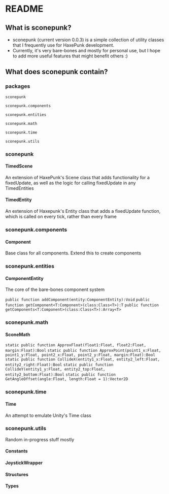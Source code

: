 # README #


## What is sconepunk? ##

- sconepunk (current version 0.0.3) is a simple collection of utility classes that I frequently use for HaxePunk development.
- Currently, it's very bare-bones and mostly for personal use, but I hope to add more useful features that might benefit others :)



## What does sconepunk contain? ##


### packages ###

`sconepunk`

`sconepunk.components`

`sconepunk.entities`

`sconepunk.math`

`sconepunk.time`

`sconepunk.utils`



### **sconepunk** ###

#### TimedScene ####
An extension of HaxePunk's Scene class that adds functionality for a fixedUpdate, as well as the logic for calling fixedUpdate in any TimedEntities

#### TimedEntity ####
An extension of Haxepunk's Entity class that adds a fixedUpdate function, which is called on every tick, rather than every frame



### **sconepunk.components** ###

#### Component ####
Base class for all components. Extend this to create components



### **sconepunk.entities** ###

#### ComponentEntity ####
The core of the bare-bones component system

`public function addComponent(entity:ComponentEntity):Void`
`public function getComponent<T:Component>(class:Class<T>):T`
`public function getComponents<T:Component>(class:Class<T>):Array<T>`



### **sconepunk.math** ###

#### SconeMath ####

`static public function ApproxFloat(float1:Float, float2:Float, margin:Float):Bool`
`static public function ApproxPoint(point1_x:Float, point1_y:Float, point2_x:Float, point2_y:Float, margin:Float):Bool`
`static public function CollideX(entity1_x:Float, entity2_left:Float, entity2_right:Float):Bool`
`static public function CollideY(entity1_y:Float, entity2_top:Float, entity2_bottom:Float):Bool`
`static public function GetAngleOffset(angle:Float, length:Float = 1):Vector2D`



### **sconepunk.time** ###

#### Time ####
An attempt to emulate Unity's Time class



### **sconepunk.utils** ###

Random in-progress stuff mostly

#### Constants ####

#### JoystickWrapper ####

#### Structures ####

#### Types ####

